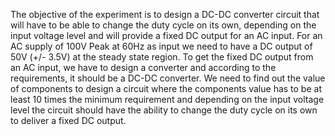 The objective of the experiment is to design a DC-DC converter circuit that will have to be able to change the duty cycle on its own, depending on the input voltage level and will provide a 
fixed DC output for an AC input. For an AC supply of 100V Peak at 60Hz as input we need to have a DC output of 50V (+/- 3.5V) at the steady state region. To get the fixed DC output from an AC input, we have to design a 
converter and according to the requirements, it should be a DC-DC converter. We need to find out the value of components to design a circuit where the components value has to be at least 10 
times the minimum requirement and depending on the input voltage level the circuit should have the ability to change the duty cycle on its own to deliver a fixed DC output. 

